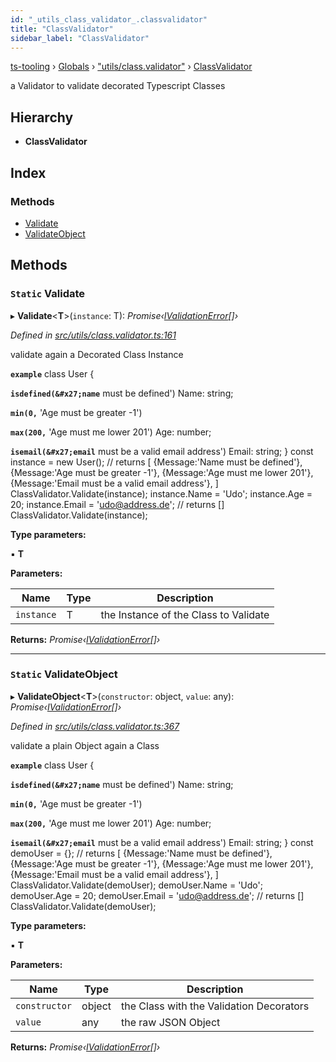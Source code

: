 ```yaml
---
id: "_utils_class_validator_.classvalidator"
title: "ClassValidator"
sidebar_label: "ClassValidator"
---
```


[ts-tooling](../index.md) › [Globals](../globals.md) › ["utils/class.validator"](../modules/_utils_class_validator_.md) › [ClassValidator](_utils_class_validator_.classvalidator.md)

a Validator to validate decorated Typescript Classes

## Hierarchy

* **ClassValidator**

## Index

### Methods

* [Validate](_utils_class_validator_.classvalidator.md#static-validate)
* [ValidateObject](_utils_class_validator_.classvalidator.md#static-validateobject)

## Methods

### `Static` Validate

▸ **Validate**<**T**>(`instance`: T): *Promise‹[IValidationError](../interfaces/_utils_class_validator_.ivalidationerror.md)[]›*

*Defined in [src/utils/class.validator.ts:161](https://github.com/nodejayes/ts-tooling/blob/ad92cc8/src/utils/class.validator.ts#L161)*

validate again a Decorated Class Instance

**`example`** 
class User {

**`isdefined(&#x27;name`** must be defined')
    Name: string;

**`min(0,`** 'Age must be greater -1')

**`max(200,`** 'Age must me lower 201')
    Age: number;

**`isemail(&#x27;email`** must be a valid email address')
    Email: string;
}
const instance = new User();
// returns [
     {Message:'Name must be defined'},
     {Message:'Age must be greater -1'},
     {Message:'Age must me lower 201'},
     {Message:'Email must be a valid email address'},
]
ClassValidator.Validate(instance);
instance.Name = 'Udo';
instance.Age = 20;
instance.Email = 'udo@address.de';
// returns []
ClassValidator.Validate(instance);

**Type parameters:**

▪ **T**

**Parameters:**

Name | Type | Description |
------ | ------ | ------ |
`instance` | T | the Instance of the Class to Validate  |

**Returns:** *Promise‹[IValidationError](../interfaces/_utils_class_validator_.ivalidationerror.md)[]›*

___

### `Static` ValidateObject

▸ **ValidateObject**<**T**>(`constructor`: object, `value`: any): *Promise‹[IValidationError](../interfaces/_utils_class_validator_.ivalidationerror.md)[]›*

*Defined in [src/utils/class.validator.ts:367](https://github.com/nodejayes/ts-tooling/blob/ad92cc8/src/utils/class.validator.ts#L367)*

validate a plain Object again a Class

**`example`** 
class User {

**`isdefined(&#x27;name`** must be defined')
    Name: string;

**`min(0,`** 'Age must be greater -1')

**`max(200,`** 'Age must me lower 201')
    Age: number;

**`isemail(&#x27;email`** must be a valid email address')
    Email: string;
}
const demoUser = {};
// returns [
     {Message:'Name must be defined'},
     {Message:'Age must be greater -1'},
     {Message:'Age must me lower 201'},
     {Message:'Email must be a valid email address'},
]
ClassValidator.Validate(demoUser);
demoUser.Name = 'Udo';
demoUser.Age = 20;
demoUser.Email = 'udo@address.de';
// returns []
ClassValidator.Validate(demoUser);

**Type parameters:**

▪ **T**

**Parameters:**

Name | Type | Description |
------ | ------ | ------ |
`constructor` | object | the Class with the Validation Decorators |
`value` | any | the raw JSON Object  |

**Returns:** *Promise‹[IValidationError](../interfaces/_utils_class_validator_.ivalidationerror.md)[]›*
